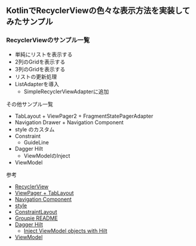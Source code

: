 ## KotlinでRecyclerViewの色々な表示方法を実装してみたサンプル

### RecyclerViewのサンプル一覧
- 単純にリストを表示する
- 2列のGridを表示する
- 3列のGridを表示する
- リストの更新処理
- ListAdapterを導入
    - SimpleRecyclerViewAdapterに追加

その他サンプル一覧
- TabLayout + ViewPager2 + FragmentStatePagerAdapter
- Navigation Drawer + Navigation Component
- style のカスタム
- Constraint
    - GuideLine
- Dagger Hilt
    - ViewModelのInject
- ViewModel

参考
- [RecyclerView](https://developer.android.com/guide/topics/ui/layout/recyclerview)
- [ViewPager + TabLayout](https://developer.android.com/guide/navigation/navigation-swipe-view-2)
- [Navigation Component](https://developer.android.com/guide/navigation)
- [style](https://developer.android.com/guide/topics/ui/look-and-feel/themes)
- [ConstraintLayout](https://developer.android.com/training/constraint-layout)
- [Groupie README](https://github.com/lisawray/groupie#groupie)
- [Dagger Hilt](https://developer.android.com/training/dependency-injection/hilt-android)
    - [Inject ViewModel objects with Hilt](https://developer.android.com/training/dependency-injection/hilt-jetpack)
- [ViewModel](https://developer.android.com/topic/libraries/architecture/viewmodel)
